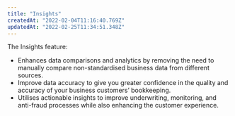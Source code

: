 ```yaml
---
title: "Insights"
createdAt: "2022-02-04T11:16:40.769Z"
updatedAt: "2022-02-25T11:34:51.348Z"
---
```


The Insights feature:

- Enhances data comparisons and analytics by removing the need to manually compare non-standardised business data from different sources.
- Improve data accuracy to give you greater confidence in the quality and accuracy of your business customers’ bookkeeping.
- Utilises actionable insights to improve underwriting, monitoring, and anti-fraud processes while also enhancing the customer experience.
